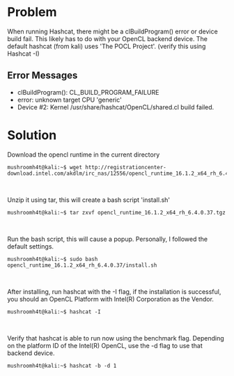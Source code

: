 # Problem
When running Hashcat, there might be a clBuildProgram() error or device build fail. This likely has to do with your OpenCL backend device. The default hashcat (from kali) uses 'The POCL Project'. (verify this using Hashcat -I)

## Error Messages
- clBuildProgram(): CL_BUILD_PROGRAM_FAILURE
- error: unknown target CPU 'generic'
- Device #2: Kernel /usr/share/hashcat/OpenCL/shared.cl build failed.

# Solution
Download the opencl runtime in the current directory
```console
mushroomh4t@kali:~$ wget http://registrationcenter-download.intel.com/akdlm/irc_nas/12556/opencl_runtime_16.1.2_x64_rh_6.4.0.37.tgz
```
<br>

Unzip it using tar, this will create a bash script 'install.sh'
```console
mushroomh4t@kali:~$ tar zxvf opencl_runtime_16.1.2_x64_rh_6.4.0.37.tgz 
```
<br>

Run the bash script, this will cause a popup. Personally, I followed the default settings. 
```console
mushroomh4t@kali:~$ sudo bash opencl_runtime_16.1.2_x64_rh_6.4.0.37/install.sh
```
<br>

After installing, run hashcat with the -I flag, if the installation is successful, you should an OpenCL Platform with Intel(R) Corporation as the Vendor. 
```console
mushroomh4t@kali:~$ hashcat -I
```
<br>

Verify that hashcat is able to run now using the benchmark flag. Depending on the platform ID of the Intel(R) OpenCL, use the -d flag to use that backend device.
```console
mushroomh4t@kali:~$ hashcat -b -d 1 
```
